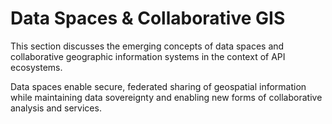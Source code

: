 # Data Spaces & Collaborative GIS

This section discusses the emerging concepts of data spaces and collaborative geographic information systems in the context of API ecosystems.

Data spaces enable secure, federated sharing of geospatial information while maintaining data sovereignty and enabling new forms of collaborative analysis and services.